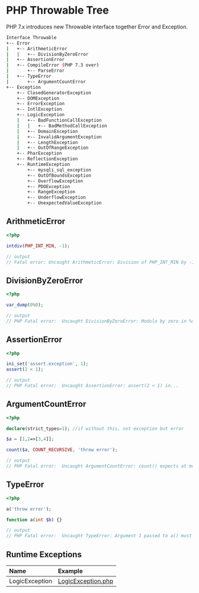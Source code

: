 # PHP Throwable Tree

PHP 7.x introduces new Throwable interface together Error and Exception.

```bash
Interface Throwable
+-- Error
|   +-- ArithmeticError
|   |   +-- DivisionByZeroError
|   +-- AssertionError
|   +-- CompileError (PHP 7.3 over)
|       +-- ParseError
|   +-- TypeError
|       +-- ArgumentCountError
+-- Exception
    +-- ClosedGeneratorException
    +-- DOMException
    +-- ErrorException
    +-- IntlException
    +-- LogicException
    |   +-- BadFunctionCallException
    |   |   +-- BadMethodCallException
    |   +-- DomainException
    |   +-- InvalidArgumentException
    |   +-- LengthException
    |   +-- OutOfRangeException
    +-- PharException
    +-- ReflectionException
    +-- RuntimeException
        +-- mysqli_sql_exception
        +-- OutOfBoundsException
        +-- OverflowException
        +-- PDOException
        +-- RangeException
        +-- UnderflowException
        +-- UnexpectedValueException
```

## ArithmeticError

```php
<?php

intdiv(PHP_INT_MIN, -1);

// output
// Fatal error: Uncaught ArithmeticError: Division of PHP_INT_MIN by -1 is not an integer
```

## DivisionByZeroError

```php
<?php

var_dump(0%0);

// output
// PHP Fatal error:  Uncaught DivisionByZeroError: Modulo by zero in %s line %d

```

## AssertionError

```php
<?php

ini_set('assert.exception', 1);
assert(2 < 1);

// output
// PHP Fatal error:  Uncaught AssertionError: assert(2 < 1) in...

```

## ArgumentCountError

```php
<?php

declare(strict_types=1); //if without this, not exception but error

$a = [1,2=>[3,4]];

count($a, COUNT_RECURSIVE, 'throw error');

// output
// PHP Fatal error:  Uncaught ArgumentCountError: count() expects at most 2 parameters, 3 given
```

## TypeError

```php
<?php

a('throw error');

function a(int $b) {}

// output
// PHP Fatal error:  Uncaught TypeError: Argument 1 passed to a() must be of the type int, string given
```

## Runtime Exceptions

| Name           | Example                                                                                     |
| :------------- | :------------------------------------------------------------------------------------------ |
| LogicException | [LogicException.php](../src/ThrowableTree/LogicException.php "View LogicException Example") |
